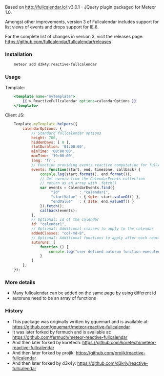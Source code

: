 Based on http://fullcalendar.io/ v3.0.1 -  JQuery plugin packaged for Meteor 1.0.

Amongst other improvements, version 3 of Fullcalendar includes support for list views of events and drops support for IE 8.

For the complete list of changes in version 3, visit the releases page:
https://github.com/fullcalendar/fullcalendar/releases

### Installation ###

```bash
    meteor add d3k4y:reactive-fullcalendar
```

### Usage ###
Template:

```handlebars
    <template name="myTemplate">
        {{ > ReactiveFullcalendar options=calendarOptions }}
    </template>
```

Client JS:

```javascript
    Template.myTemplate.helpers({
        calendarOptions: {
            // Standard fullcalendar options
            height: 700,
            hiddenDays: [ 0 ],
            slotDuration: '01:00:00',
            minTime: '08:00:00',
            maxTime: '19:00:00',
            lang: 'fr',
            // Function providing events reactive computation for fullcalendar plugin
            events: function(start, end, timezone, callback) {
                console.log(start.format(), end.format());
                // Get events from the CalendarEvents collection
                // return as an array with .fetch()
                var events = CalendarEvents.find({
                     "id"         : "calendar1",
                     "startValue" : { $gte: start.valueOf() },
                     "endValue"   : { $lte: end.valueOf() }
                }).fetch();
                callback(events);
            },
            // Optional: id of the calendar
            id: "calendar1",
            // Optional: Additional classes to apply to the calendar
            addedClasses: "col-md-8",
            // Optional: Additional functions to apply after each reactive events computation
            autoruns: [
                function () {
                    console.log("user defined autorun function executed!");
                }
            ]
        },
    });
```

### More details ###
- Many fullcalendar can be added on the same page by using different id
- autoruns need to be an array of functions


### History ###

- This package was originally written by gquemart and is available at:
https://github.com/gquemart/meteor-reactive-fullcalendar
- It was later forked by fermuch and is available at:
https://github.com/fermuch/meteor-reactive-fullcalendar
- And then later forked by koretech:
https://github.com/koretech/meteor-reactive-fullcalendar
- And then later forked by projik:
https://github.com/projik/reactive-fullcalendar
- And then later forked by d3k4y:
https://github.com/d3k4y/reactive-fullcalendar
